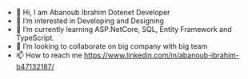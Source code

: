 - 👋 Hi, I am Abanoub Ibrahim Dotenet Developer
- 👀 I’m interested in Developing and Designing
- 🌱 I’m currently learning ASP.NetCore, SQL, Entity Framework and TypeScript.
- 💞️ I’m looking to collaborate on big company with big team
- 📫 How to reach me https://www.linkedin.com/in/abanoub-ibrahim-b47132187/

<!---
AbanoubIbrahim98/AbanoubIbrahim98 is a ✨ special ✨ repository because its `README.md` (this file) appears on your GitHub profile.
You can click the Preview link to take a look at your changes.
--->

